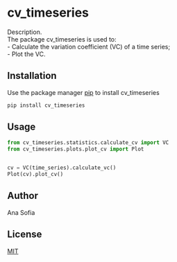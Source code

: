 # cv_timeseries

Description.\
The package cv_timeseries is used to:\
	- Calculate the variation coefficient (VC) of a time series;\
	- Plot the VC.

## Installation

Use the package manager [pip](https://pip.pypa.io/en/stable/) to install cv_timeseries

```bash
pip install cv_timeseries
```

## Usage

```python
from cv_timeseries.statistics.calculate_cv import VC
from cv_timeseries.plots.plot_cv import Plot


cv = VC(time_series).calculate_vc()
Plot(cv).plot_cv()
```

## Author
Ana Sofia

## License
[MIT](https://choosealicense.com/licenses/mit/)